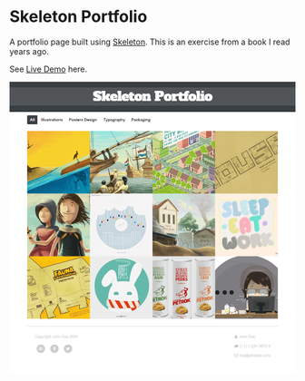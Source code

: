 # Skeleton Portfolio

A portfolio page built using [Skeleton](https://github.com/dhg/Skeleton/). This is an exercise from a book I read years ago.

See [Live Demo](https://skeleton-portfolio.netlify.com) here.

![Screenshot](https://raw.githubusercontent.com/panteng/skeleton-portfolio/master/screenshot.png)
